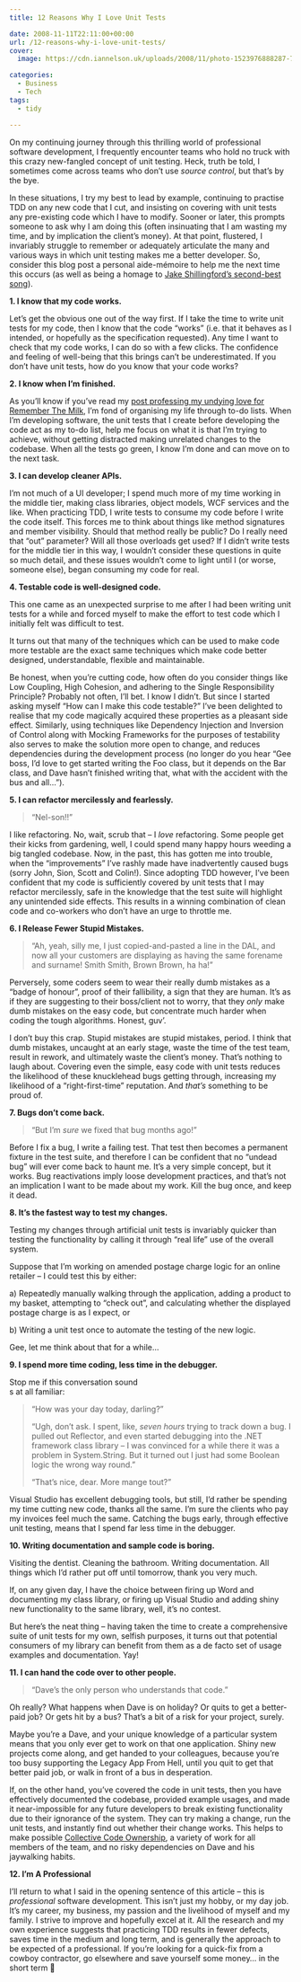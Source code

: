 ```yaml
---
title: 12 Reasons Why I Love Unit Tests

date: 2008-11-11T22:11:00+00:00
url: /12-reasons-why-i-love-unit-tests/
cover: 
  image: https://cdn.iannelson.uk/uploads/2008/11/photo-1523976888287-7454b4df44f4.jpg

categories:
  - Business
  - Tech
tags:
  - tidy

---
```

<!--kg-card-begin: html-->

On my continuing journey through this thrilling world of professional software development, I frequently encounter teams who hold no truck with this crazy new-fangled concept of unit testing. Heck, truth be told, I sometimes come across teams who don’t use _source control_, but that’s by the bye.

In these situations, I try my best to lead by example, continuing to practise TDD on any new code that I cut, and insisting on covering with unit tests any pre-existing code which I have to modify. Sooner or later, this prompts someone to ask why I am doing this (often insinuating that I am wasting my time, and by implication the client’s money). At that point, flustered, I invariably struggle to remember or adequately articulate the many and various ways in which unit testing makes me a better developer. So, consider this blog post a personal aide-mémoire to help me the next time this occurs (as well as being a homage to [Jake Shillingford’s second-best song][1]).

**1. I know that my code works.**

Let’s get the obvious one out of the way first. If I take the time to write unit tests for my code, then I know that the code &#8220;works&#8221; (i.e. that it behaves as I intended, or hopefully as the specification requested). Any time I want to check that my code works, I can do so with a few clicks. The confidence and feeling of well-being that this brings can’t be underestimated. If you don’t have unit tests, how do you know that your code works?

**2. I know when I’m finished.**

As you’ll know if you’ve read my [post professing my undying love for Remember The Milk][2], I’m fond of organising my life through to-do lists. When I’m developing software, the unit tests that I create before developing the code act as my to-do list, help me focus on what it is that I’m trying to achieve, without getting distracted making unrelated changes to the codebase. When all the tests go green, I know I’m done and can move on to the next task.

**3. I can develop cleaner APIs.**

I’m not much of a UI developer; I spend much more of my time working in the middle tier, making class libraries, object models, WCF services and the like. When practicing TDD, I write tests to consume my code before I write the code itself. This forces me to think about things like method signatures and member visibility. Should that method really be public? Do I really need that &#8220;out&#8221; parameter? Will all those overloads get used? If I didn’t write tests for the middle tier in this way, I wouldn’t consider these questions in quite so much detail, and these issues wouldn’t come to light until I (or worse, someone else), began consuming my code for real.

**4. Testable code is well-designed code.**

This one came as an unexpected surprise to me after I had been writing unit tests for a while and forced myself to make the effort to test code which I initially felt was difficult to test.

It turns out that many of the techniques which can be used to make code more testable are the exact same techniques which make code better designed, understandable, flexible and maintainable.

Be honest, when you’re cutting code, how often do you consider things like Low Coupling, High Cohesion, and adhering to the Single Responsibility Principle? Probably not often, I’ll bet. I know I didn’t. But since I started asking myself &#8220;How can I make this code testable?&#8221; I’ve been delighted to realise that my code magically acquired these properties as a pleasant side effect. Similarly, using techniques like Dependency Injection and Inversion of Control along with Mocking Frameworks for the purposes of testability also serves to make the solution more open to change, and reduces dependencies during the development process (no longer do you hear &#8220;Gee boss, I’d love to get started writing the Foo class, but it depends on the Bar class, and Dave hasn’t finished writing that, what with the accident with the bus and all…&#8221;).

**5. I can refactor mercilessly and fearlessly.**

> &#8220;Nel-son!!&#8221;

I like refactoring. No, wait, scrub that – I _love_ refactoring. Some people get their kicks from gardening, well, I could spend many happy hours weeding a big tangled codebase. Now, in the past, this has gotten me into trouble, when the &#8220;improvements&#8221; I’ve rashly made have inadvertently caused bugs (sorry John, Sion, Scott and Colin!). Since adopting TDD however, I’ve been confident that my code is sufficiently covered by unit tests that I may refactor mercilessly, safe in the knowledge that the test suite will highlight any unintended side effects. This results in a winning combination of clean code and co-workers who don’t have an urge to throttle me.

**6. I Release Fewer Stupid Mistakes.**

> &#8220;Ah, yeah, silly me, I just copied-and-pasted a line in the DAL, and now all your customers are displaying as having the same forename and surname! Smith Smith, Brown Brown, ha ha!&#8221;

Perversely, some coders seem to wear their really dumb mistakes as a &#8220;badge of honour&#8221;, proof of their fallibility, a sign that they are human. It’s as if they are suggesting to their boss/client not to worry, that they _only_ make dumb mistakes on the easy code, but concentrate much harder when coding the tough algorithms. Honest, guv’.

I don’t buy this crap. Stupid mistakes are stupid mistakes, period. I think that dumb mistakes, uncaught at an early stage, waste the time of the test team, result in rework, and ultimately waste the client’s money. That’s nothing to laugh about. Covering even the simple, easy code with unit tests reduces the likelihood of these knucklehead bugs getting through, increasing my likelihood of a &#8220;right-first-time&#8221; reputation. And _that’s_ something to be proud of.

**7. Bugs don’t come back.**

> &#8220;But I’m _sure_ we fixed that bug months ago!&#8221;

Before I fix a bug, I write a failing test. That test then becomes a permanent fixture in the test suite, and therefore I can be confident that no &#8220;undead bug&#8221; will ever come back to haunt me. It’s a very simple concept, but it works. Bug reactivations imply loose development practices, and that’s not an implication I want to be made about my work. Kill the bug once, and keep it dead.

**8. It’s the fastest way to test my changes.**

Testing my changes through artificial unit tests is invariably quicker than testing the functionality by calling it through &#8220;real life&#8221; use of the overall system.

Suppose that I’m working on amended postage charge logic for an online retailer &#8211; I could test this by either:

a) Repeatedly manually walking through the application, adding a product to my basket, attempting to &#8220;check out&#8221;, and calculating whether the displayed postage charge is as I expect, or

b) Writing a unit test once to automate the testing of the new logic.

Gee, let me think about that for a while&#8230;

**9. I spend more time coding, less time in the debugger.**

Stop me if this conversation sound  
s at all familiar:

> &#8220;How was your day today, darling?&#8221;
> 
> &#8220;Ugh, don’t ask. I spent, like, _seven hours_ trying to track down a bug. I pulled out Reflector, and even started debugging into the .NET framework class library &#8211; I was convinced for a while there it was a problem in System.String. But it turned out I just had some Boolean logic the wrong way round.&#8221;
> 
> &#8220;That’s nice, dear. More mange tout?&#8221;

Visual Studio has excellent debugging tools, but still, I’d rather be spending my time cutting new code, thanks all the same. I’m sure the clients who pay my invoices feel much the same. Catching the bugs early, through effective unit testing, means that I spend far less time in the debugger.

**10. Writing documentation and sample code is boring.**

Visiting the dentist. Cleaning the bathroom. Writing documentation. All things which I’d rather put off until tomorrow, thank you very much.

If, on any given day, I have the choice between firing up Word and documenting my class library, or firing up Visual Studio and adding shiny new functionality to the same library, well, it’s no contest.

But here’s the neat thing – having taken the time to create a comprehensive suite of unit tests for my own, selfish purposes, it turns out that potential consumers of my library can benefit from them as a de facto set of usage examples and documentation. Yay!

**11. I can hand the code over to other people.**

> &#8220;Dave’s the only person who understands that code.&#8221;

Oh really? What happens when Dave is on holiday? Or quits to get a better-paid job? Or gets hit by a bus? That’s a bit of a risk for your project, surely.

Maybe you’re a Dave, and your unique knowledge of a particular system means that you only ever get to work on that one application. Shiny new projects come along, and get handed to your colleagues, because you’re too busy supporting the Legacy App From Hell, until you quit to get that better paid job, or walk in front of a bus in desperation.

If, on the other hand, you’ve covered the code in unit tests, then you have effectively documented the codebase, provided example usages, and made it near-impossible for any future developers to break existing functionality due to their ignorance of the system. They can try making a change, run the unit tests, and instantly find out whether their change works. This helps to make possible [Collective Code Ownership][3], a variety of work for all members of the team, and no risky dependencies on Dave and his jaywalking habits.

**12. I’m A Professional**

I’ll return to what I said in the opening sentence of this article – this is _professional_ software development. This isn’t just my hobby, or my day job. It’s my career, my business, my passion and the livelihood of myself and my family. I strive to improve and hopefully excel at it. All the research and my own experience suggests that practicing TDD results in fewer defects, saves time in the medium and long term, and is generally the approach to be expected of a professional. If you’re looking for a quick-fix from a cowboy contractor, go elsewhere and save yourself some money… in the short term 🙂

<!--kg-card-end: html-->

 [1]: http://uk.youtube.com/watch?v=DW1AHrTNBao
 [2]: https://blog.iannelson.uk/remember-the-milk/
 [3]: http://www.extremeprogramming.org/rules/collective.html